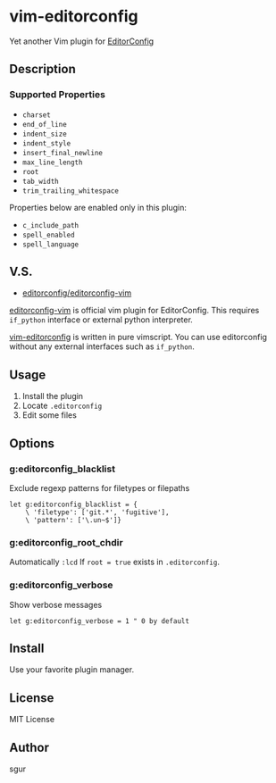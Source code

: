 vim-editorconfig
================

Yet another Vim plugin for [EditorConfig](http://editorconfig.org)

Description
-----------

### Supported Properties

- `charset`
- `end_of_line`
- `indent_size`
- `indent_style`
- `insert_final_newline`
- `max_line_length`
- `root`
- `tab_width`
- `trim_trailing_whitespace`

Properties below are enabled only in this plugin:

- `c_include_path`
- `spell_enabled`
- `spell_language`

V.S.
----

- [editorconfig/editorconfig-vim](https://github.com/editorconfig/editorconfig-vim)

[editorconfig-vim](https://github.com/editorconfig/editorconfig-vim) is official vim plugin for EditorConfig.
This requires `if_python` interface or external python interpreter.

[vim-editorconfig](https://github.com/sgur/vim-editorconfig) is written in pure vimscript.
You can use editorconfig without any external interfaces such as `if_python`.

Usage
-----

 1. Install the plugin
 2. Locate `.editorconfig`
 3. Edit some files

Options
-------

### g:editorconfig\_blacklist

Exclude regexp patterns for filetypes or filepaths

```vim
let g:editorconfig_blacklist = {
    \ 'filetype': ['git.*', 'fugitive'],
    \ 'pattern': ['\.un~$']}
```

### g:editorconfig\_root\_chdir

Automatically `:lcd` If `root = true` exists in `.editorconfig`.

### g:editorconfig\_verbose

Show verbose messages

```vim
let g:editorconfig_verbose = 1 " 0 by default
```

Install
-------

Use your favorite plugin manager.

License
-------

MIT License

Author
------

sgur


